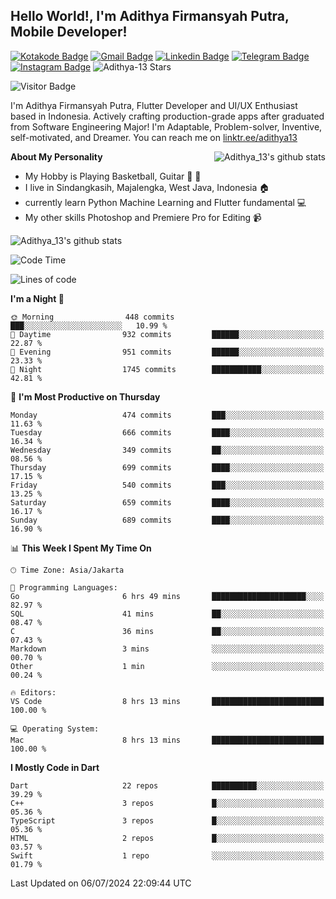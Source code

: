 
## Hello World!, I'm Adithya Firmansyah Putra, Mobile Developer!

[![Kotakode Badge](https://img.shields.io/badge/-Kotakode-green?style=plastic&logo=Kotakode&link=https://kotakode.com/users/527/adithya-13)](https://kotakode.com/users/527/adithya-13)
[![Gmail Badge](https://img.shields.io/badge/-Gmail-white?style=plastic&logo=Gmail&link=mailto:aditputrafirmansyah@gmail.com)](mailto:aditputrafirmansyah@gmail.com)
[![Linkedin Badge](https://img.shields.io/badge/-LinkedIn-blue?style=plastic&logo=Linkedin&link=https://www.linkedin.com/in/aditputrafirmansyah/)](https://www.linkedin.com/in/aditputrafirmansyah/) 
[![Telegram Badge](https://img.shields.io/badge/-Telegram-blue?style=plastic&logo=telegram&link=https://t.me/Adithya_13)](https://t.me/Adithya_13) 
[![Instagram Badge](https://img.shields.io/badge/-Instagram-white?style=plastic&logo=instagram&link=https://www.instagram.com/adithya_firmansyahputra/)](https://www.instagram.com/adithya_firmansyahputra/)
![Adithya-13 Stars](https://img.shields.io/github/stars/Adithya-13?affiliations=OWNER&style=social)

![Visitor Badge](https://visitor-badge.laobi.icu/badge?page_id=Adithya-13.Adithya-13)

I'm Adithya Firmansyah Putra, Flutter Developer and UI/UX Enthusiast based in Indonesia. Actively crafting production-grade apps after graduated from Software Engineering Major! I'm Adaptable, Problem-solver, Inventive, self-motivated, and Dreamer. You can reach me on [linktr.ee/adithya13](https://linktr.ee/adithya13)

<img align="right" alt="Adithya_13's github stats" src="https://github-readme-stats.vercel.app/api/top-langs/?username=Adithya-13&theme=radical&show_icons=true&hide_border=true&line_height=24"/>

**About My Personality**

- My Hobby is Playing Basketball, Guitar :basketball: :guitar: 
- I live in Sindangkasih, Majalengka, West Java, Indonesia :house:
- currently learn Python Machine Learning and Flutter fundamental :computer:
- My other skills Photoshop and Premiere Pro for Editing :video_camera:

<img alt="Adithya_13's github stats" src="https://github-readme-stats.vercel.app/api?username=Adithya-13&count_private=true&show_icons=true&hide_border=true&include_all_commits=true&line_height=24&theme=radical"/>

<!--START_SECTION:waka-->
![Code Time](http://img.shields.io/badge/Code%20Time-2%2C250%20hrs%2042%20mins-blue)

![Lines of code](https://img.shields.io/badge/From%20Hello%20World%20I%27ve%20Written-2.3%20million%20lines%20of%20code-blue)

**I'm a Night 🦉** 

```text
🌞 Morning                448 commits         ███░░░░░░░░░░░░░░░░░░░░░░   10.99 % 
🌆 Daytime                932 commits         ██████░░░░░░░░░░░░░░░░░░░   22.87 % 
🌃 Evening                951 commits         ██████░░░░░░░░░░░░░░░░░░░   23.33 % 
🌙 Night                  1745 commits        ███████████░░░░░░░░░░░░░░   42.81 % 
```
📅 **I'm Most Productive on Thursday** 

```text
Monday                   474 commits         ███░░░░░░░░░░░░░░░░░░░░░░   11.63 % 
Tuesday                  666 commits         ████░░░░░░░░░░░░░░░░░░░░░   16.34 % 
Wednesday                349 commits         ██░░░░░░░░░░░░░░░░░░░░░░░   08.56 % 
Thursday                 699 commits         ████░░░░░░░░░░░░░░░░░░░░░   17.15 % 
Friday                   540 commits         ███░░░░░░░░░░░░░░░░░░░░░░   13.25 % 
Saturday                 659 commits         ████░░░░░░░░░░░░░░░░░░░░░   16.17 % 
Sunday                   689 commits         ████░░░░░░░░░░░░░░░░░░░░░   16.90 % 
```


📊 **This Week I Spent My Time On** 

```text
🕑︎ Time Zone: Asia/Jakarta

💬 Programming Languages: 
Go                       6 hrs 49 mins       █████████████████████░░░░   82.97 % 
SQL                      41 mins             ██░░░░░░░░░░░░░░░░░░░░░░░   08.47 % 
C                        36 mins             ██░░░░░░░░░░░░░░░░░░░░░░░   07.43 % 
Markdown                 3 mins              ░░░░░░░░░░░░░░░░░░░░░░░░░   00.70 % 
Other                    1 min               ░░░░░░░░░░░░░░░░░░░░░░░░░   00.24 % 

🔥 Editors: 
VS Code                  8 hrs 13 mins       █████████████████████████   100.00 % 

💻 Operating System: 
Mac                      8 hrs 13 mins       █████████████████████████   100.00 % 
```

**I Mostly Code in Dart** 

```text
Dart                     22 repos            ██████████░░░░░░░░░░░░░░░   39.29 % 
C++                      3 repos             █░░░░░░░░░░░░░░░░░░░░░░░░   05.36 % 
TypeScript               3 repos             █░░░░░░░░░░░░░░░░░░░░░░░░   05.36 % 
HTML                     2 repos             █░░░░░░░░░░░░░░░░░░░░░░░░   03.57 % 
Swift                    1 repo              ░░░░░░░░░░░░░░░░░░░░░░░░░   01.79 % 
```




 Last Updated on 06/07/2024 22:09:44 UTC
<!--END_SECTION:waka-->
